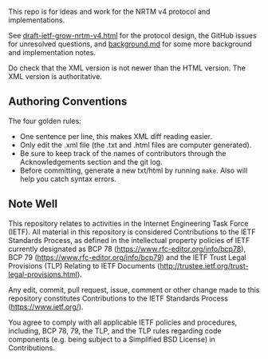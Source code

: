 This repo is for ideas and work for the NRTM v4 protocol and implementations.

See [draft-ietf-grow-nrtm-v4.html](https://htmlpreview.github.io/?https://github.com/mxsasha/nrtmv4/blob/main/draft-ietf-grow-nrtm-v4.html) for
the protocol design, the GitHub issues for unresolved questions,
and [background.md](background.md) for some more background and
implementation notes.

Do check that the XML version is not newer than the HTML version. The XML version
is authoritative.

Authoring Conventions
---------------------

The four golden rules:

* One sentence per line, this makes XML diff reading easier.
* Only edit the .xml file (the .txt and .html files are computer generated).
* Be sure to keep track of the names of contributors through the Acknowledgements section and the git log.
* Before committing, generate a new txt/html by running `make`. Also will help you catch syntax errors.

Note Well
------

This repository relates to activities in the Internet Engineering Task Force
(IETF). All material in this repository is considered Contributions to the IETF
Standards Process, as defined in the intellectual property policies of IETF
currently designated as BCP 78 (https://www.rfc-editor.org/info/bcp78), BCP 79
(https://www.rfc-editor.org/info/bcp79) and the IETF Trust Legal Provisions
(TLP) Relating to IETF Documents (http://trustee.ietf.org/trust-legal-provisions.html).

Any edit, commit, pull request, issue, comment or other change made to this
repository constitutes Contributions to the IETF Standards Process
(https://www.ietf.org/).

You agree to comply with all applicable IETF policies and procedures,
including, BCP 78, 79, the TLP, and the TLP rules regarding code components
(e.g. being subject to a Simplified BSD License) in Contributions.
